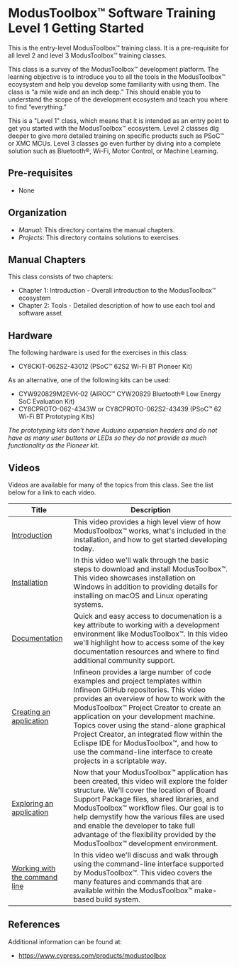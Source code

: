 # ModusToolbox™ Software Training Level 1 Getting Started

This is the entry-level ModusToolbox™ training class. It is a pre-requisite for all level 2 and level 3 ModusToolbox™ training classes.

This class is a survey of the ModusToolbox™ development platform. The learning objective is to introduce you to all the tools in the ModusToolbox™ ecoysystem and help you develop some familiarity with using them. The class is “a mile wide and an inch deep.” This should enable you to understand the scope of the development ecosystem and teach you where to find “everything.”

This is a "Level 1" class, which means that it is intended as an entry point to get you started with the ModusToolbox™ ecosystem. Level 2 classes dig deeper to give more detailed training on specific products such as PSoC™ or XMC MCUs. Level 3 classes go even further by diving into a complete solution such as Bluetooth®, Wi-Fi, Motor Control, or Machine Learning.

## Pre-requisites

- None

## Organization

- *Manual*:    This directory contains the manual chapters.
- *Projects*:  This directory contains solutions to exercises.

## Manual Chapters

This class consists of two chapters:
- Chapter 1: Introduction - Overall introduction to the ModusToolbox™ ecosystem
- Chapter 2: Tools - Detailed description of how to use each tool and software asset

## Hardware

The following hardware is used for the exercises in this class:

- CY8CKIT-062S2-43012 (PSoC™ 62S2 Wi-Fi BT Pioneer Kit)

As an alternative, one of the following kits can be used:

- CYW920829M2EVK-02 (AIROC™ CYW20829 Bluetooth® Low Energy SoC Evaluation Kit)
- CY8CPROTO-062-4343W or CY8CPROTO-062S2-43439 (PSoC™ 62 Wi-Fi BT Prototyping Kits)

*The prototyping kits don't have Auduino expansion headers and do not have as many user buttons or LEDs so they do not provide as much functionality as the Pioneer kit.*

## Videos

Videos are available for many of the topics from this class. See the list below for a link to each video.

| Title | Description |
|-------|-------------|
| [Introduction](https://e.video-cdn.net/share?video-id=3CfkNhqekfwGSrZH_uqgKH&player-id=2t2W2ykrDB_RisZ1QorEJU&channel-id=89141) | This video provides a high level view of how ModusToolbox™ works, what's included in the installation, and how to get started developing today. |
| [Installation](https://e.video-cdn.net/share?video-id=ByVg_ooiWeLJ3bmjoEtYPC&player-id=2t2W2ykrDB_RisZ1QorEJU&channel-id=89141) | In this video we'll walk through the basic steps to download and install ModusToolbox™. This video showcases installation on Windows in addition to providing details for installing on macOS and Linux operating systems. |
| [Documentation](https://e.video-cdn.net/share?video-id=1CAThWybQvb4TC5SgW-7_r&player-id=2t2W2ykrDB_RisZ1QorEJU&channel-id=89141) | Quick and easy access to documenation is a key attribute to working with a development environment like ModusToolbox™. In this video we'll highlight how to access some of the key documentation resources and where to find additional community support. |
| [Creating an application](https://e.video-cdn.net/share?video-id=9U66xSrFnnE4CBv77be2yx&player-id=2t2W2ykrDB_RisZ1QorEJU&channel-id=89141) | Infineon provides a large number of code examples and project templates within Infineon GitHub repositories. This video provides an overview of how to work with the ModusToolbox™ Project Creator to create an application on your development machine. Topics cover using the stand-alone graphical Project Creator, an integrated flow within the Eclispe IDE for ModusToolbox™, and how to use the command-line interface to create projects in a scriptable way. |
| [Exploring an application](https://e.video-cdn.net/share?video-id=5NozBTozrJVSHmCK5Gj5Ys&player-id=2t2W2ykrDB_RisZ1QorEJU&channel-id=89141) | Now that your ModusToolbox™ application has been created, this video will explore the folder structure. We'll cover the location of Board Support Package files, shared libraries, and ModusToolbox™ workflow files. Our goal is to help demystify how the various files are used and enable the developer to take full advantage of the flexibility provided by the ModusToolbox™ development environment. |
| [Working with the command line](https://e.video-cdn.net/share?video-id=DgUU1RU5KBnPrQmRvHh1g_&player-id=2t2W2ykrDB_RisZ1QorEJU&channel-id=89141) | In this video we'll discuss and walk through using the command-line interface supported by ModusToolbox™. This video covers the many features and commands that are available within the ModusToolbox™ make-based build system. |

## References

Additional information can be found at:
- https://www.cypress.com/products/modustoolbox 